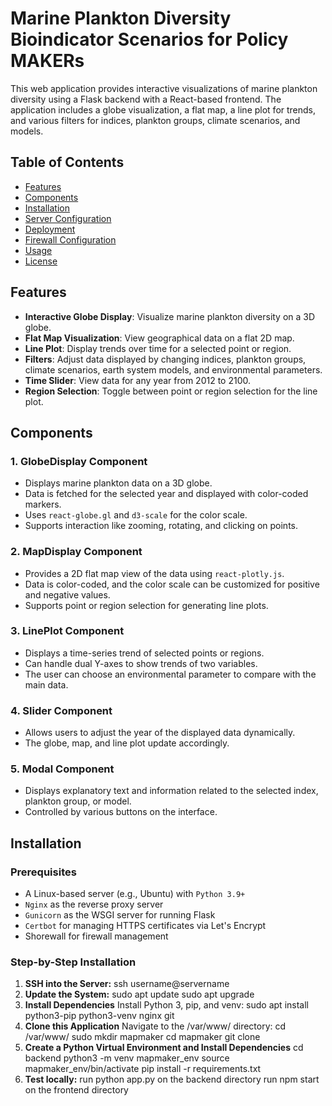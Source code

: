 # Marine Plankton Diversity Bioindicator Scenarios for Policy MAKERs

This web application provides interactive visualizations of marine plankton diversity using a Flask backend with a React-based frontend. The application includes a globe visualization, a flat map, a line plot for trends, and various filters for indices, plankton groups, climate scenarios, and models.

## Table of Contents

- [Features](#features)
- [Components](#components)
- [Installation](#installation)
- [Server Configuration](#server-configuration)
- [Deployment](#deployment)
- [Firewall Configuration](#firewall-configuration)
- [Usage](#usage)
- [License](#license)

## Features

- **Interactive Globe Display**: Visualize marine plankton diversity on a 3D globe.
- **Flat Map Visualization**: View geographical data on a flat 2D map.
- **Line Plot**: Display trends over time for a selected point or region.
- **Filters**: Adjust data displayed by changing indices, plankton groups, climate scenarios, earth system models, and environmental parameters.
- **Time Slider**: View data for any year from 2012 to 2100.
- **Region Selection**: Toggle between point or region selection for the line plot.

## Components

### 1. **GlobeDisplay Component**
- Displays marine plankton data on a 3D globe.
- Data is fetched for the selected year and displayed with color-coded markers.
- Uses `react-globe.gl` and `d3-scale` for the color scale.
- Supports interaction like zooming, rotating, and clicking on points.

### 2. **MapDisplay Component**
- Provides a 2D flat map view of the data using `react-plotly.js`.
- Data is color-coded, and the color scale can be customized for positive and negative values.
- Supports point or region selection for generating line plots.

### 3. **LinePlot Component**
- Displays a time-series trend of selected points or regions.
- Can handle dual Y-axes to show trends of two variables.
- The user can choose an environmental parameter to compare with the main data.

### 4. **Slider Component**
- Allows users to adjust the year of the displayed data dynamically.
- The globe, map, and line plot update accordingly.

### 5. **Modal Component**
- Displays explanatory text and information related to the selected index, plankton group, or model.
- Controlled by various buttons on the interface.

## Installation

### Prerequisites

- A Linux-based server (e.g., Ubuntu) with `Python 3.9+`
- `Nginx` as the reverse proxy server
- `Gunicorn` as the WSGI server for running Flask
- `Certbot` for managing HTTPS certificates via Let's Encrypt
- Shorewall for firewall management

### Step-by-Step Installation

1. **SSH into the Server:**
   ssh username@servername
2. **Update the System:**
   sudo apt update
   sudo apt upgrade
3. **Install Dependencies** Install Python 3, pip, and venv:
   sudo apt install python3-pip python3-venv nginx git
4. **Clone this Application** Navigate to the /var/www/ directory:
   cd /var/www/
   sudo mkdir mapmaker
   cd mapmaker
   git clone <your-repository-url> 
6. **Create a Python Virtual Environment and Install Dependencies**
   cd backend
   python3 -m venv mapmaker_env
   source mapmaker_env/bin/activate
   pip install -r requirements.txt
7. **Test locally:**
   run python app.py on the backend directory
   run npm start on the frontend directory
   


   
